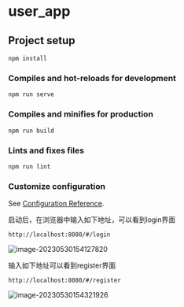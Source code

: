 # user_app

## Project setup
```
npm install
```

### Compiles and hot-reloads for development
```
npm run serve
```

### Compiles and minifies for production
```
npm run build
```

### Lints and fixes files
```
npm run lint
```

### Customize configuration
See [Configuration Reference](https://cli.vuejs.org/config/).

启动后，在浏览器中输入如下地址，可以看到login界面

````
http://localhost:8080/#/login
````



![image-20230530154127820](C:\Users\SZY\AppData\Roaming\Typora\typora-user-images\image-20230530154127820.png)

输入如下地址可以看到register界面

```
http://localhost:8080/#/register
```

![image-20230530154321926](C:\Users\SZY\AppData\Roaming\Typora\typora-user-images\image-20230530154321926.png)
